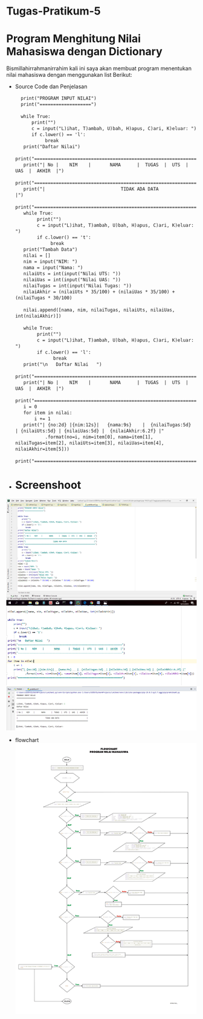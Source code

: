 # Tugas-Pratikum-5
# Program Menghitung Nilai Mahasiswa dengan Dictionary
Bismillahirrahmanirrahim
kali ini saya akan membuat program menentukan nilai mahasiswa dengan menggunakan list
Berikut:
- Source Code dan Penjelasan

        print("PROGRAM INPUT NILAI")
        print("===================")

        while True:
            print("")
            c = input("L)ihat, T)ambah, U)bah, H)apus, C)ari, K)eluar: ")
            if c.lower() == 'l':
                 break
         print("Daftar Nilai")
         print("========================================================================")
         print("| No |    NIM    |       NAMA      |  TUGAS  |  UTS  |  UAS  |  AKHIR  |")
         print("========================================================================")
         print("|                            TIDAK ADA DATA                            |")
         print("========================================================================")
         while True:
              print("")
              c = input("L)ihat, T)ambah, U)bah, H)apus, C)ari, K)eluar: ")
              if c.lower() == 't':
                   break
         print("Tambah Data")
         nilai = []
         nim = input("NIM: ")
         nama = input("Nama: ")
         nilaiUts = int(input("Nilai UTS: "))
         nilaiUas = int(input("Nilai UAS: "))
         nilaiTugas = int(input("Nilai Tugas: "))
         nilaiAkhir = (nilaiUts * 35/100) + (nilaiUas * 35/100) + (nilaiTugas * 30/100)

         nilai.append([nama, nim, nilaiTugas, nilaiUts, nilaiUas, int(nilaiAkhir)])

         while True:
              print("")
              c = input("L)ihat, T)ambah, U)bah, H)apus, C)ari, K)eluar: ")
              if c.lower() == 'l':
                    break
         print("\n   Daftar Nilai   ")
         print("========================================================================")
         print("| No |    NIM    |       NAMA      |  TUGAS  |  UTS  |  UAS  |  AKHIR  |")
         print("========================================================================")
         i = 0
         for item in nilai:
             i += 1
         print("| {no:2d} |{nim:12s}|   {nama:9s}    |  {nilaiTugas:5d}  | {nilaiUts:5d} | {nilaiUas:5d} |  {nilaiAkhir:6.2f} |"
                 .format(no=i, nim=item[0], nama=item[1], nilaiTugas=item[2], nilaiUts=item[3], nilaiUas=item[4], nilaiAkhir=item[5]))
         print("========================================================================")



- # Screenshoot
![input](https://github.com/aditya-sultan/Tugas-Pratikum-5/blob/master/Capture.PNG)
![](https://github.com/aditya-sultan/Tugas-Pratikum-5/blob/master/Capture1.PNG)
![output](https://github.com/aditya-sultan/Tugas-Pratikum-5/blob/master/Capture2.PNG)
- flowchart 
![](https://github.com/aditya-sultan/Tugas-Pratikum-5/blob/master/tugas5.jpg)
